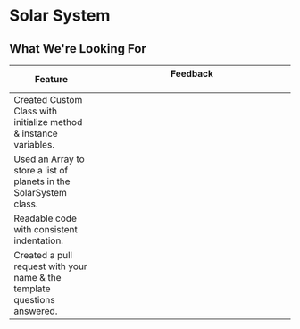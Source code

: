 # Solar System
## What We're Looking For

|  Feature 	|  Feedback 	&nbsp;&nbsp;&nbsp;&nbsp;&nbsp;&nbsp;&nbsp;&nbsp;&nbsp;&nbsp;&nbsp;&nbsp;&nbsp;&nbsp;&nbsp;&nbsp;&nbsp;&nbsp;&nbsp;&nbsp;&nbsp;&nbsp;&nbsp;&nbsp;&nbsp;&nbsp;&nbsp;&nbsp;&nbsp;&nbsp;&nbsp;&nbsp;&nbsp;&nbsp;&nbsp;&nbsp;&nbsp;&nbsp;&nbsp;&nbsp;&nbsp;&nbsp;&nbsp;&nbsp;&nbsp;&nbsp;&nbsp;&nbsp;&nbsp;&nbsp;&nbsp;&nbsp;&nbsp;&nbsp;&nbsp;&nbsp;&nbsp;&nbsp;&nbsp;&nbsp;&nbsp;&nbsp;&nbsp;&nbsp;&nbsp;&nbsp;&nbsp;&nbsp;&nbsp;&nbsp;&nbsp;&nbsp;&nbsp;&nbsp;&nbsp;&nbsp;&nbsp;|
|---	|---	|
|   Created Custom Class with initialize method & instance variables.	|   	|
|  Used an Array to store a list of planets in the SolarSystem class. 	|   	|
|  Readable code with consistent indentation. 	|   	|
|  Created a pull request with your name & the template questions answered. 	|   	|
